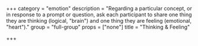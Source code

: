 +++
category = "emotion"
description = "Regarding a particular concept, or in response to a prompt or question, ask each participant to share one thing they are thinking (logical, \"brain\") and one thing they are feeling (emotional, \"heart\")."
group = "full-group"
props = ["none"]
title = "Thinking & Feeling"

+++
